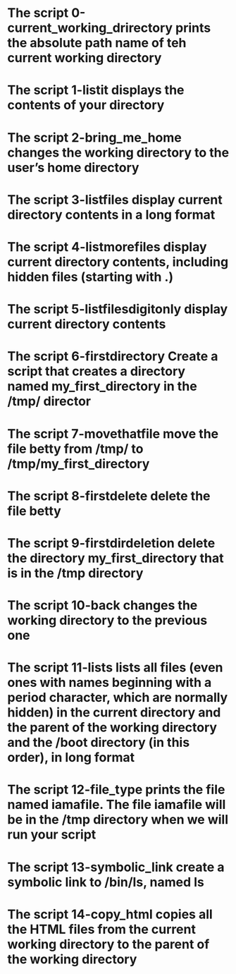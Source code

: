 # The script 0-current_working_drirectory prints the absolute path name of teh current working directory
# The script 1-listit displays the contents of your directory
# The script 2-bring_me_home changes the working directory to the user’s home directory
# The script 3-listfiles display current directory contents in a long format
# The script 4-listmorefiles display current directory contents, including hidden files (starting with .)
# The script 5-listfilesdigitonly display current directory contents
# The script 6-firstdirectory Create a script that creates a directory named my_first_directory in the /tmp/ director
# The script 7-movethatfile move the file betty from /tmp/ to /tmp/my_first_directory
# The script 8-firstdelete delete the file betty
# The script 9-firstdirdeletion delete the directory my_first_directory that is in the /tmp directory
# The script 10-back changes the working directory to the previous one
# The script 11-lists lists all files (even ones with names beginning with a period character, which are normally hidden) in the current directory and the parent of the working directory and the /boot directory (in this order), in long format
# The script 12-file_type prints the file named iamafile. The file iamafile will be in the /tmp directory when we will run your script
# The script 13-symbolic_link create a symbolic link to /bin/ls, named __ls__
# The script 14-copy_html copies all the HTML files from the current working directory to the parent of the working directory
